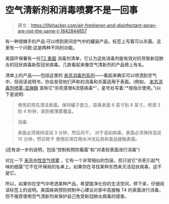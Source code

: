 # 空气清新剂和消毒喷雾不是一回事

> 原文：<https://lifehacker.com/air-freshener-and-disinfectant-spray-are-not-the-same-t-1842844857>

有一种很棘手的产品:可以喷到房间空气中的罐装产品，标签上写着可以杀菌。这里有一个问题:这是两种不同的功能。



美国环保署有一份[T2 表面](https://www.epa.gov/pesticide-registration/list-n-disinfectants-use-against-sars-cov-2) 消毒剂清单，它认为这些消毒剂能有效对抗导致新冠肺炎的冠状病毒新型冠状病毒。几款看起来像空气清新剂的产品榜上有名。

清单上的产品——包括这里的 [来苏消毒剂系列](https://www.lysol.com/disinfectant-spray/disinfectant-spray/)——看起来确实可以喷洒到空气中，但阅读说明书，你会发现他们声称的消毒和杀菌适用于表面。(例如， [来苏消毒剂喷雾-亚麻酥](https://www.lysol.com/products/disinfectant-spray/lysol-disinfectant-spray-crisp-linen/) 宣称它“杀死感冒&流感病毒*”，星号处写着:“*按指示使用。”)以下是说明:

> 使用前预先清洁表面。保持罐子直立，距离表面 6 英寸到 8 英寸。喷洒 3 到 4 秒钟，直到被薄雾覆盖。
> 
> 消毒:

> 表面必须保持湿润 3 分钟，然后风干。
> 对于诺如病毒，表面必须保持湿润 10 分钟，然后晾干
> 使用后用饮用水冲洗玩具和食品接触表面。

(还有进一步的说明，包括“控制和预防霉菌”和“对柔软表面进行消毒”)

对比一下 [来苏中性空气喷雾](https://www.lysol.com/products/disinfectant-spray/lysol-neutra-air-sanitizing-spray-fresh/) ，它有一个非常相似的包装，但只说它“杀死引起气味的细菌”它不在环保局的名单上。如果你在寻找某种东西来灭活冠状病毒，这不是它。

所以，如果你在空气中喷洒某种产品，希望能净化你的生活空间，停下来，仔细阅读标签上的说明。美国疾病预防控制中心建议对家中高接触 T4 的表面进行消毒，但不推荐使用空气清新剂来保护自己免受新冠肺炎病毒的侵害。